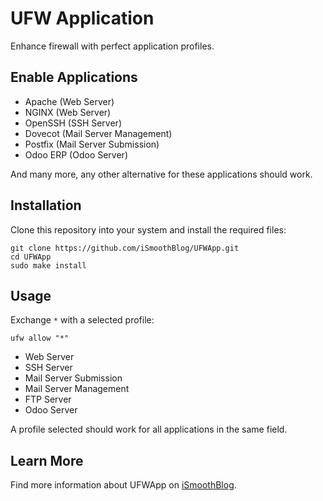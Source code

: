# UFW Application
Enhance firewall with perfect application profiles.

## Enable Applications
* Apache (Web Server)
* NGINX (Web Server)
* OpenSSH (SSH Server)
* Dovecot (Mail Server Management)
* Postfix (Mail Server Submission)
* Odoo ERP (Odoo Server)

And many more, any other alternative for these applications should work.

## Installation
Clone this repository into your system and install the required files:

```
git clone https://github.com/iSmoothBlog/UFWApp.git
cd UFWApp
sudo make install
```

## Usage
Exchange `*` with a selected profile:

```
ufw allow "*"
```

* Web Server
* SSH Server
* Mail Server Submission
* Mail Server Management
* FTP Server
* Odoo Server

A profile selected should work for all applications in the same field.

## Learn More
Find more information about UFWApp on [iSmoothBlog](http://www.ismoothblog.com).
